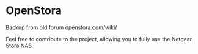 # OpenStora
Backup from old forum openstora.com/wiki/

Feel free to contribute to the project, allowing you to fully use the Netgear Stora NAS
